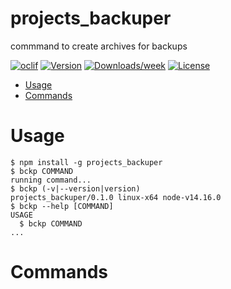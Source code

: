 projects_backuper
=================

commmand to create archives for backups 

[![oclif](https://img.shields.io/badge/cli-oclif-brightgreen.svg)](https://oclif.io)
[![Version](https://img.shields.io/npm/v/projects_backuper.svg)](https://npmjs.org/package/projects_backuper)
[![Downloads/week](https://img.shields.io/npm/dw/projects_backuper.svg)](https://npmjs.org/package/projects_backuper)
[![License](https://img.shields.io/npm/l/projects_backuper.svg)](https://github.com/projects/projects_backuper/blob/master/package.json)

<!-- toc -->
* [Usage](#usage)
* [Commands](#commands)
<!-- tocstop -->
# Usage
<!-- usage -->
```sh-session
$ npm install -g projects_backuper
$ bckp COMMAND
running command...
$ bckp (-v|--version|version)
projects_backuper/0.1.0 linux-x64 node-v14.16.0
$ bckp --help [COMMAND]
USAGE
  $ bckp COMMAND
...
```
<!-- usagestop -->
# Commands
<!-- commands -->

<!-- commandsstop -->
